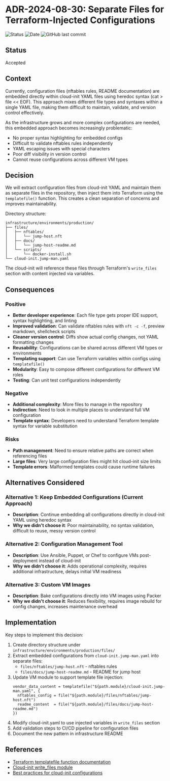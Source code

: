 # ADR-2024-08-30: Separate Files for Terraform-Injected Configurations

![Status](https://img.shields.io/badge/Status-Accepted-green)
![Date](https://img.shields.io/badge/Date-2024--08--30-lightgrey)
![GitHub last commit](https://img.shields.io/github/last-commit/basher83/Sombrero-Edge-Control?path=docs%2Fdecisions%2FADR-2024-08-30-separate-files-terraform-injection.md&display_timestamp=author&style=plastic&logo=github)

## Status

Accepted

## Context

Currently, configuration files (nftables rules, README documentation) are embedded directly within cloud-init YAML files using heredoc syntax (cat > file << EOF). This approach mixes different file types and syntaxes within a single YAML file, making them difficult to maintain, validate, and version control effectively.

As the infrastructure grows and more complex configurations are needed, this embedded approach becomes increasingly problematic:

- No proper syntax highlighting for embedded configs
- Difficult to validate nftables rules independently
- YAML escaping issues with special characters
- Poor diff visibility in version control
- Cannot reuse configurations across different VM types

## Decision

We will extract configuration files from cloud-init YAML and maintain them as separate files in the repository, then inject them into Terraform using the `templatefile()` function. This creates a clean separation of concerns and improves maintainability.

Directory structure:

```
infrastructure/environments/production/
├── files/
│   ├── nftables/
│   │   └── jump-host.nft
│   ├── docs/
│   │   └── jump-host-readme.md
│   └── scripts/
│       └── docker-install.sh
└── cloud-init.jump-man.yaml
```

The cloud-init will reference these files through Terraform's `write_files` section with content injected via variables.

## Consequences

### Positive

- **Better developer experience**: Each file type gets proper IDE support, syntax highlighting, and linting
- **Improved validation**: Can validate nftables rules with `nft -c -f`, preview markdown, shellcheck scripts
- **Cleaner version control**: Diffs show actual config changes, not YAML formatting changes
- **Reusability**: Configurations can be shared across different VM types or environments
- **Templating support**: Can use Terraform variables within configs using `templatefile()`
- **Modularity**: Easy to compose different configurations for different VM roles
- **Testing**: Can unit test configurations independently

### Negative

- **Additional complexity**: More files to manage in the repository
- **Indirection**: Need to look in multiple places to understand full VM configuration
- **Template syntax**: Developers need to understand Terraform template syntax for variable substitution

### Risks

- **Path management**: Need to ensure relative paths are correct when referencing files
- **Large files**: Very large configuration files might hit cloud-init size limits
- **Template errors**: Malformed templates could cause runtime failures

## Alternatives Considered

### Alternative 1: Keep Embedded Configurations (Current Approach)

- **Description**: Continue embedding all configurations directly in cloud-init YAML using heredoc syntax
- **Why we didn't choose it**: Poor maintainability, no syntax validation, difficult to reuse, messy version control

### Alternative 2: Configuration Management Tool

- **Description**: Use Ansible, Puppet, or Chef to configure VMs post-deployment instead of cloud-init
- **Why we didn't choose it**: Adds operational complexity, requires additional infrastructure, delays initial VM readiness

### Alternative 3: Custom VM Images

- **Description**: Bake configurations directly into VM images using Packer
- **Why we didn't choose it**: Reduces flexibility, requires image rebuild for config changes, increases maintenance overhead

## Implementation

Key steps to implement this decision:

1. Create directory structure under `infrastructure/environments/production/files/`
2. Extract embedded configurations from `cloud-init.jump-man.yaml` into separate files:
   - `files/nftables/jump-host.nft` - nftables rules
   - `files/docs/jump-host-readme.md` - README for jump host
3. Update VM module to support template file injection:
   ```hcl
   vendor_data_content = templatefile("${path.module}/cloud-init.jump-man.yaml", {
     nftables_config = file("${path.module}/files/nftables/jump-host.nft")
     readme_content  = file("${path.module}/files/docs/jump-host-readme.md")
   })
   ```
4. Modify cloud-init.yaml to use injected variables in `write_files` section
5. Add validation steps to CI/CD pipeline for configuration files
6. Document the new pattern in infrastructure README

## References

- [Terraform templatefile function documentation](https://www.terraform.io/language/functions/templatefile)
- [Cloud-init write_files module](https://cloudinit.readthedocs.io/en/latest/topics/modules.html#write-files)
- [Best practices for cloud-init configurations](https://cloudinit.readthedocs.io/en/latest/topics/examples.html)
